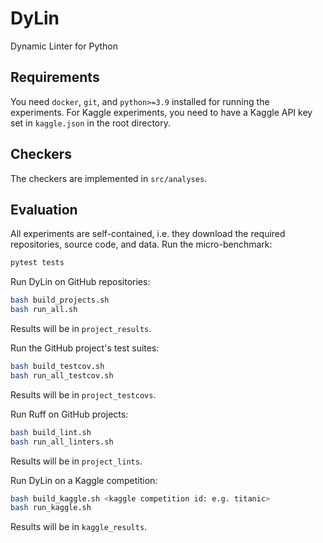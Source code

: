 # DyLin
Dynamic Linter for Python

## Requirements
You need `docker`, `git`, and `python>=3.9` installed for running the experiments.
For Kaggle experiments, you need to have a Kaggle API key set in `kaggle.json` in the root directory.

## Checkers
The checkers are implemented in `src/analyses`.

## Evaluation
All experiments are self-contained, i.e. they download the required repositories, source code, and data.
Run the micro-benchmark:
```bash
pytest tests
```

Run DyLin on GitHub repositories:
```bash
bash build_projects.sh
bash run_all.sh
```
Results will be in `project_results`.

Run the GitHub project's test suites:
```bash
bash build_testcov.sh
bash run_all_testcov.sh
```
Results will be in `project_testcovs`.

Run Ruff on GitHub projects:
```bash
bash build_lint.sh
bash run_all_linters.sh
```
Results will be in `project_lints`.

Run DyLin on a Kaggle competition:
```bash
bash build_kaggle.sh <kaggle competition id: e.g. titanic>
bash run_kaggle.sh
```
Results will be in `kaggle_results`.
